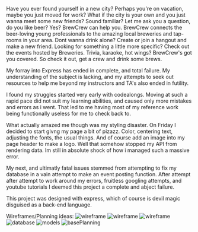 Have you ever found yourself in a new city? Perhaps you're on vacation, maybe you just moved for work? What if the city is your own and you just wanna meet some new friends? Sound familiar? Let me ask you a question, do you like beer? Yes? BrewCrew can help you.
BrewCrew connects the beer-loving young professionals to the amazing local breweries and tap-rooms in your area. Dont wanna drink alone? Create or join a hangout and make a new friend. Looking for something a little more specific? Check out the events hosted by Breweries. Trivia, karaoke, hot wings? BrewCrew's got you covered. So check it out, get a crew and drink some brews.

My forray into Express has ended in complete, and total failure. My understanding of the subject is lacking, and my attempts to seek out resources to help me beyond my instructors and TA's also ended in futility. 

I found my struggles started very early with codealongs. Moving at such a rapid pace did not suit my learning abilities, and caused only more mistakes and errors as i went. That led to me having most of my reference work being functionally useless for me to check back to.

What actually amazed me though was my styling disaster. On Friday I decided to start givng my page a bit of pizazz. Color, centering text, adjusting the fonts, the usual things. And of course add an image into my page header to make a logo. Well that somehow stopped my API from rendering data. Im still in absolute shock of how i managed such a massive error.

My next, and ultimatly fatal issues stemmed from attempting to fix my database in a vain attempt to make an event posting function.  After attempt after attempt to work around my errors, fruitless googling attempts, and youtube tutorials I deemed this project a complete and abject failure.

This project was designed with express, which of course is devil magic disguised as a back-end language.

Wireframes/Planning ideas:
![wireframe](/project2/rm-images/layout1.jpg)
![wireframe](/project2/rm-images/layout2.jpg)
![wireframe](/project2/rm-images/layout3.jpg)
![database](/project2/rm-images/db.jpg)
![models](/project2/rm-images/models.jpg)
![basePlanning](/project2/rm-images/planning.jpg)

